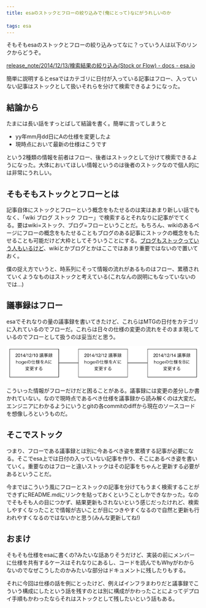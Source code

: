 ```yaml
---
title: esaのストックとフローの絞り込みで(俺にとって)なにがうれしいのか

tags: esa
---
```


そもそもesaのストックとフローの絞り込みってなに？っていう人は以下のリンクからどうぞ。

[release_note/2014/12/13/検索結果の絞り込み(Stock or Flow) - docs - esa.io](https://docs.esa.io/posts/31)

簡単に説明するとesaではカテゴリに日付が入っている記事はフロー、入っていない記事はストックとして扱いそれらを分けて検索できるようになった。

## 結論から

たまには長い話をすっとばして結論を書く。簡単に言ってしまうと

* yy年mm月dd日にAの仕様を変更したよ
* 現時点において最新の仕様はこうです

という2種類の情報を前者はフロー、後者はストックとして分けて検索できるようになった。大体においてほしい情報というのは後者のストックなので個人的には非常にうれしい。

## そもそもストックとフローとは

記事自体にストックとフローという概念をもたせるのは実はあまり新しい話でもなく、「wiki ブログ ストック フロー」で検索するとそれなりに記事がでてくる。要はwiki=ストック、ブログ=フローということだ。もちろん、wikiのあるページにフローの概念をもたせることもブログのある記事にストックの概念をもたせることも可能だけど大枠としてそういうことにする。[ブログもストックっていう人もいるけど](http://jkondo.hatenablog.com/entry/2011/11/19/114109)、wikiとかブログとかはここではあまり重要ではないので置いておく。

僕の捉え方でいうと、時系列にそって情報の流れがあるものはフロー、累積されていくようなものはストックと考えている(これなんの説明にもなっていないのでは…)

## 議事録はフロー

esaでそれなりの量の議事録を書いてきたけど、これらはMTGの日付をカテゴリに入れているのでフローだ。これらは日々の仕様の変更の流れをそのまま現しているのでフローとして扱うのは妥当だと思う。

![flow.png](/images/2014-12-14-flow.png)

こういった情報がフローだけだと困ることがある。議事録には変更の差分しか書かれていない。なので現時点であるべき仕様を議事録から読み解くのは大変だ。エンジニアにわかるようにいうとgitの各commitのdiffから現在のソースコードを想像しろというものだ。

## そこでストック

つまり、フローである議事録とは別に今あるべき姿を累積する記事が必要になる。そこでesa上では日付の入っていない記事を作り、そこにあるべき姿を書いていく。重要なのはフローと違いストックはその記事をちゃんと更新する必要があるということだ。

今まではこういう風にフローとストックの記事を分けてもうまく検索することができずにREADME.mdにリンクを貼っておくということしかできなかった。なのでそもそも人の目につかず、結果更新もされないという感じだったけれど、検索しやすくなったことで情報が古いことが目につきやすくなるので自然と更新も行われやすくなるのではないかと思う(みんな更新してね!)

## おまけ

そもそも仕様をesaに書くの?みたいな話ありそうだけど、実装の前にメンバーに仕様を共有するケースはそれなりにあるし、コードを読んでもWhyがわからないのでなぜこうしたのかみたいな部分はドキュメントに残したりもする。

それに今回は仕様の話を例にとったけど、例えばインフラまわりだと議事録でこういう構成にしたという話を残すのとは別に構成がかわったことによってデプロイ手順もかわったならそれはストックとして残したいという話もある。

